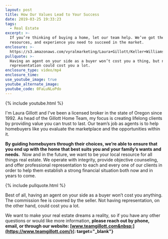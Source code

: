 ```yaml
---
layout: post
title: How Our Values Lead to Your Success
date: 2019-03-25 19:33:23
tags:
  - Real Estate
excerpt: >-
  If you’re thinking of buying a home, let our team help. We’ve got the skills,
  resources, and experience you need to succeed in the market.
enclosure: >-
  https://s3.amazonaws.com/vyralmarketing/Laura+Gillott/Keller+Williams+Mid-Willamette+_+How+Our+Values+Lead+to+Your+Success.mp4
pullquote: >-
  Having an agent on your side as a buyer won’t cost you a thing, but not having
  representation could cost you a lot.
enclosure_type: video/mp4
enclosure_time:
use_youtube_image: true
youtube_alternate_image:
youtube_code: 0FaLuNLoPdo
---
```


{% include youtube.html %}

I'm Laura Gillott and I've been a licensed broker in the state of Oregon since 1992. As head of the Gillott Home Team, my focus is creating lifelong clients by providing value you can trust to last. Our team’s job as agents is to help homebuyers like you evaluate the marketplace and the opportunities within it.&nbsp;

**By guiding homebuyers through their choices, we’re able to ensure that you end up with the home that best suits you and your family’s wants and needs.** &nbsp;Now and in the future, we want to be your local resource for all things real estate. We operate with integrity, provide objective counseling, and offer professional representation to each and every one of our clients in order to help them establish a strong financial situation both now and in years to come.&nbsp;

{% include pullquote.html %}

Best of all, having an agent on your side as a buyer won’t cost you anything. The commission fee is covered by the seller. Not having representation, on the other hand, could cost you a lot.&nbsp;

We want to make your real estate dreams a reality, so if you have any other questions or would like more information, **please reach out by phone, email, or through our website: [www.teamgillott.com&nbsp;](https://www.teamgillott.com/){: target="_blank"}**<br>&nbsp;